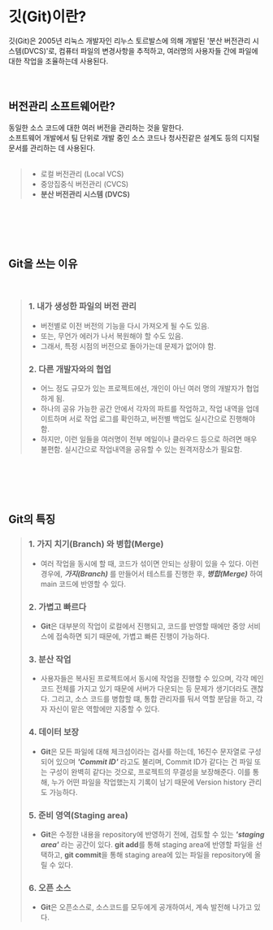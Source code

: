# **깃(Git)이란?**
깃(Git)은 2005년 리눅스 개발자인 리누스 토르발스에 의해 개발된 '분산 버전관리 시스템(DVCS)'로, 컴퓨터 파일의 변경사항을 추적하고, 여러명의 사용자들 간에 파일에 대한 작업을 조율하는데 사용된다.  
<br><br>
## **버전관리 소프트웨어란?**
동일한 소스 코드에 대한 여러 버전을 관리하는 것을 말한다.  
소프트웨어 개발에서 팀 단위로 개발 중인 소스 코드나 청사진같은 설계도 등의 디지털 문서를 관리하는 데 사용된다.  
<br>
> * 로컬 버전관리 (Local VCS)
> * 중앙집중식 버전관리 (CVCS)
> * **분산 버전관리 시스템 (DVCS)**

<br><br><br><br>

## **Git**을 쓰는 이유
<br>

> 
> ### 1. 내가 생성한 파일의 **버전 관리**
>   + 버전별로 이전 버전의 기능을 다시 가져오게 될 수도 있음.
>   + 또는, 무언가 에러가 나서 복원해야 할 수도 있음.
>   + 그래서, 특정 시점의 버전으로 돌아가는데 문제가 없어야 함.
> ### 2. 다른 개발자와의 **협업**
>   * 어느 정도 규모가 있는 프로젝트에선, 개인이 아닌 여러 명의 개발자가 협업하게 됨.
>   * 하나의 공유 가능한 공간 안에서 각자의 파트를 작업하고, 작업 내역을 업데이트하며 서로 작업 로그를 확인하고, 버전별 백업도 실시간으로 진행해야 함.
>   * 하지만, 이런 일들을 여러명이 전부 메일이나 클라우드 등으로 하려면 매우 불편함.  실시간으로 작업내역을 공유할 수 있는 원격저장소가 필요함. 

<br><br><br><br>
   
## **Git**의 특징

> ### 1. **가지 치기(Branch)** 와 **병합(Merge)**
>   * 여러 작업을 동시에 할 때, 코드가 섞이면 안되는 상황이 있을 수 있다. 이런 경우에, ***가지(Branch)*** 를 만들어서 테스트를 진행한 후, ***병합(Merge)*** 하여 main 코드에 반영할 수 있다.
> ### 2. **가볍고 빠르다**
>   * **Git**은 대부분의 작업이 로컬에서 진행되고, 코드를 반영할 때에만 중앙 서비스에 접속하면 되기 때문에, 가볍고 빠른 진행이 가능하다.
> ### 3. **분산 작업**
>   * 사용자들은 복사된 프로젝트에서 동시에 작업을 진행할 수 있으며, 각각 메인 코드 전체를 가지고 있기 때문에 서버가 다운되는 등 문제가 생기더라도 괜찮다.  그리고, 소스 코드를 병합할 떄, 통합 관리자를 둬서 역할 분담을 하고, 각자 자신이 맡은 역할에만 지중할 수 있다.
> ### 4. **데이터 보장**
>   * **Git**은 모든 파일에 대해 체크섬이라는 검사를 하는데, 16진수 문자열로 구성되어 있으며 ***'Commit ID'*** 라고도 불리며, Commit ID가 같다는 건 파일 또는 구성이 완벽히 같다는 것으로, 프로젝트의 무결성을 보장해준다. 이를 통해, 누가 어떤 파일을 작업했는지 기록이 남기 때문에 Version history 관리도 가능하다.
> ### 5. **준비 영역(Staging area)**
>   * **Git**은 수정한 내용을 repository에 반영하기 전에, 검토할 수 있는 ***'staging area'*** 라는 공간이 있다. **git add**를 통해 staging area에 반영할 파일을 선택하고, **git commit**을 통해 staging area에 있는 파일을 repository에 올릴 수 있다.
> ### 6. **오픈 소스**
>   * **Git**은 오픈소스로, 소스코드를 모두에게 공개하여서, 계속 발전해 나가고 있다.